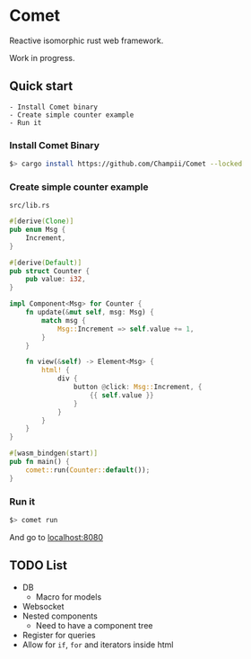 # Comet

Reactive isomorphic rust web framework.

Work in progress.

## Quick start

    - Install Comet binary
    - Create simple counter example
    - Run it

### Install Comet Binary

```bash
$> cargo install https://github.com/Champii/Comet --locked
```

### Create simple counter example

`src/lib.rs`

```rust
#[derive(Clone)]
pub enum Msg {
    Increment,
}

#[derive(Default)]
pub struct Counter {
    pub value: i32,
}

impl Component<Msg> for Counter {
    fn update(&mut self, msg: Msg) {
        match msg {
            Msg::Increment => self.value += 1,
        }
    }

    fn view(&self) -> Element<Msg> {
        html! {
            div {
                button @click: Msg::Increment, {
                    {{ self.value }}
                }
            }
        }
    }
}

#[wasm_bindgen(start)]
pub fn main() {
    comet::run(Counter::default());
}
```

### Run it

```bash
$> comet run
```

And go to [localhost:8080](http://localhost:8080)

## TODO List
- DB
    - Macro for models
- Websocket
- Nested components
    - Need to have a component tree
- Register for queries
- Allow for `if`, `for` and iterators inside html

